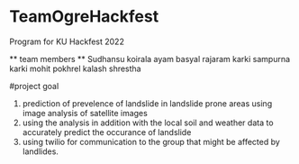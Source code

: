 # TeamOgreHackfest
Program for KU Hackfest 2022

** team members **
Sudhansu koirala
ayam basyal 
rajaram karki
sampurna karki
mohit pokhrel
kalash shrestha 


#project goal
1. prediction of prevelence of landslide in landslide prone areas using image analysis of satellite images
2. using the analysis in addition with the local soil and weather data to accurately predict the occurance of landslide
3. using twilio for communication to the group that might be affected by landlides.

